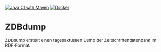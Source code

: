 [![Java CI with Maven](https://github.com/mbuechner/zdbdump/actions/workflows/maven.yml/badge.svg)](https://github.com/mbuechner/zdbdump/actions/workflows/maven.yml) [![Docker](https://github.com/mbuechner/zdbdump/actions/workflows/docker-publish.yml/badge.svg)](https://github.com/mbuechner/zdbdump/actions/workflows/docker-publish.yml)

# ZDBdump
ZDBdump erstellt einen tagesaktuellen Dump der Zeitschriftendatenbank im RDF-Format.
